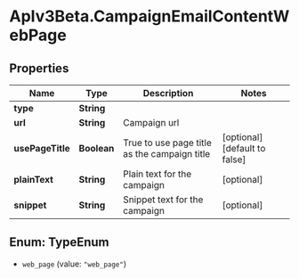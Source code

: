 # ApIv3Beta.CampaignEmailContentWebPage

## Properties

Name | Type | Description | Notes
------------ | ------------- | ------------- | -------------
**type** | **String** |  | 
**url** | **String** | Campaign url | 
**usePageTitle** | **Boolean** | True to use page title as the campaign title | [optional] [default to false]
**plainText** | **String** | Plain text for the campaign | [optional] 
**snippet** | **String** | Snippet text for the campaign | [optional] 



## Enum: TypeEnum


* `web_page` (value: `"web_page"`)





